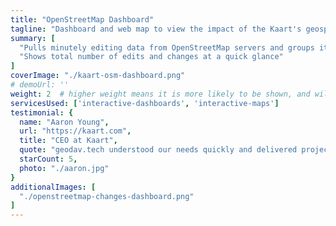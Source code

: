 ```yaml
---
title: "OpenStreetMap Dashboard"
tagline: "Dashboard and web map to view the impact of the Kaart's geospatial data editing activity at a glance."
summary: [
  "Pulls minutely editing data from OpenStreetMap servers and groups it by country",
  "Shows total number of edits and changes at a quick glance"
]
coverImage: "./kaart-osm-dashboard.png"
# demoUrl: ''
weight: 2  # higher weight means it is more likely to be shown, and will be shown first
servicesUsed: ['interactive-dashboards', 'interactive-maps']
testimonial: {
  name: "Aaron Young",
  url: "https://kaart.com",
  title: "CEO at Kaart",
  quote: "geodav.tech understood our needs quickly and delivered projects on time and within budget. 100% I would work with them again!",
  starCount: 5,
  photo: "./aaron.jpg"
}
additionalImages: [
  "./openstreetmap-changes-dashboard.png"
]
---
```

